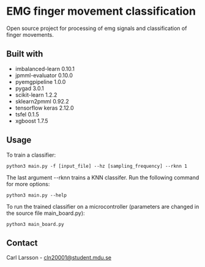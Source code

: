 # EMG finger movement classification
Open source project for processing of emg signals and classification of finger movements.

## Built with
+ imbalanced-learn 0.10.1
+ jpmml-evaluator 0.10.0
+ pyemgpipeline 1.0.0
+ pygad 3.0.1
+ scikit-learn 1.2.2
+ sklearn2pmml 0.92.2
+ tensorflow keras 2.12.0
+ tsfel 0.1.5
+ xgboost 1.7.5

## Usage
To train a classifier:
```
python3 main.py -f [input_file] --hz [sampling_frequency] --rknn 1
```
The last argument --rknn trains a KNN classifer. Run the following command for more options:
```
python3 main.py --help
```

To run the trained classifier on a microcontroller (parameters are changed in the source file main_board.py):
```
python3 main_board.py
```

## Contact
Carl Larsson - cln20001@student.mdu.se

<!---
command to compile for 32-bit:
sudo CC="gcc -m32" LDFLAGS="-L/lib32 -L/usr/lib32 -Lpwd/lib32 -Wl,-rpath,/lib32 -Wl,-rpath,/usr/lib32" CONFIG_SITE=config.site ./configure --build=x86_64-linux-gnu --host=i386-linux-gnu --disable-ipv6 --with-config-site=./CONFIG_SITE --with-build-python
-->
